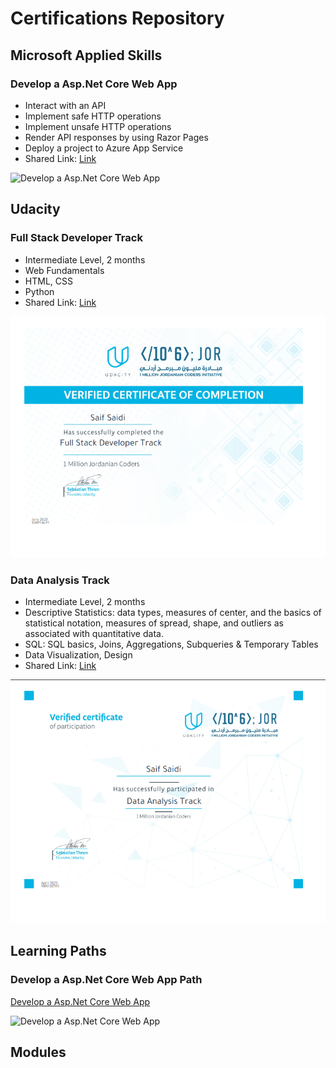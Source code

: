 # Certifications Repository 

## Microsoft Applied Skills

### Develop a Asp.Net Core Web App

- Interact with an API
- Implement safe HTTP operations
- Implement unsafe HTTP operations
- Render API responses by using Razor Pages
- Deploy a project to Azure App Service
- Shared Link: [Link](https://learn.microsoft.com/api/credentials/share/en-us/SaifSaidi-1507/682E41B378239350?sharingId=3E207DA3B89F0E92)
   
![Develop a Asp.Net Core Web App](https://github.com/SaifSaidi/Microsoft-Learn/blob/main/assets/Credentials_saifsaidi_Microsoft%20Learn.png?raw=true)


## Udacity

### Full Stack Developer Track

- Intermediate Level, 2 months
- Web Fundamentals
- HTML, CSS
- Python
- Shared Link: [Link](www.udacity.com/certificate/e/9bb4d9e4-cd66-11ed-a5f8-bbc2e1c118b3)
  
![Full Stack Track](https://github.com/SaifSaidi/Certifications-Repository/blob/main/assets/full-stack-track.png?raw=true)

### Data Analysis Track

- Intermediate Level, 2 months
- Descriptive Statistics: data types, measures of center, and the basics of statistical notation, measures of spread, shape, and outliers as associated with quantitative data.
- SQL: SQL basics, Joins, Aggregations, Subqueries & Temporary Tables
- Data Visualization, Design
- Shared Link: [Link](www.udacity.com/certificate/e/d2ee6e0a-cd72-11ed-8048-c739073be08b)
  
![Data Analysis Track](https://github.com/SaifSaidi/Certifications-Repository/blob/main/assets/data-analysis.png?raw=true)

## Learning Paths

### Develop a Asp.Net Core Web App Path

[Develop a Asp.Net Core Web App](https://learn.microsoft.com/api/achievements/share/en-us/SaifSaidi-1507/UYY6EUH3?sharingId=3E207DA3B89F0E92) 

![Develop a Asp.Net Core Web App](https://github.com/SaifSaidi/Microsoft-Learn/blob/main/assets/Develop%20an%20ASP.NET%20Core%20web%20app%20that%20consumes%20an%20API.png?raw=true)

## Modules
